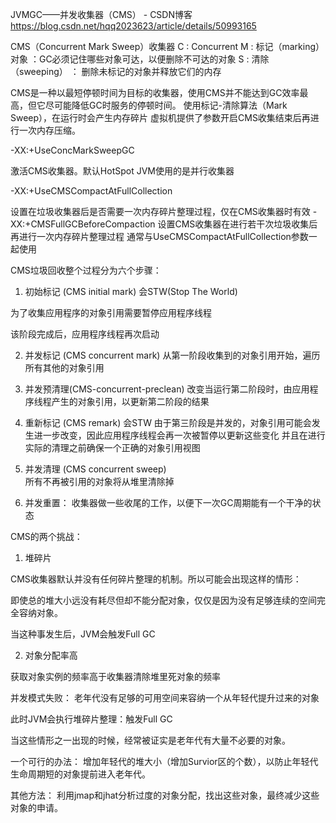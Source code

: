 JVMGC——并发收集器（CMS） - CSDN博客 https://blog.csdn.net/hqq2023623/article/details/50993165

CMS（Concurrent Mark Sweep）收集器
C :  Concurrent
M :  标记（marking）对象 ：GC必须记住哪些对象可达，以便删除不可达的对象 
S :  清除（sweeping） ： 删除未标记的对象并释放它们的内存

CMS是一种以最短停顿时间为目标的收集器，使用CMS并不能达到GC效率最高，但它尽可能降低GC时服务的停顿时间。
使用标记-清除算法（Mark Sweep），在运行时会产生内存碎片
虚拟机提供了参数开启CMS收集结束后再进行一次内存压缩。


-XX:+UseConcMarkSweepGC

激活CMS收集器。默认HotSpot JVM使用的是并行收集器

-XX:+UseCMSCompactAtFullCollection	 

设置在垃圾收集器后是否需要一次内存碎片整理过程，仅在CMS收集器时有效
-XX:+CMSFullGCBeforeCompaction
设置CMS收集器在进行若干次垃圾收集后再进行一次内存碎片整理过程
通常与UseCMSCompactAtFullCollection参数一起使用

CMS垃圾回收整个过程分为六个步骤：

1. 初始标记 (CMS initial mark)  会STW(Stop The World)

为了收集应用程序的对象引用需要暂停应用程序线程

该阶段完成后，应用程序线程再次启动



2. 并发标记 (CMS concurrent mark)
从第一阶段收集到的对象引用开始，遍历所有其他的对象引用

3. 并发预清理(CMS-concurrent-preclean)
改变当运行第二阶段时，由应用程序线程产生的对象引用，以更新第二阶段的结果

4. 重新标记 (CMS remark)  会STW
由于第三阶段是并发的，对象引用可能会发生进一步改变，因此应用程序线程会再一次被暂停以更新这些变化
并且在进行实际的清理之前确保一个正确的对象引用视图

5. 并发清理 (CMS concurrent sweep)  
所有不再被引用的对象将从堆里清除掉

6. 并发重置：
收集器做一些收尾的工作，以便下一次GC周期能有一个干净的状态




CMS的两个挑战：

1. 堆碎片

CMS收集器默认并没有任何碎片整理的机制。所以可能会出现这样的情形：

即使总的堆大小远没有耗尽但却不能分配对象，仅仅是因为没有足够连续的空间完全容纳对象。

当这种事发生后，JVM会触发Full GC

 

2. 对象分配率高

获取对象实例的频率高于收集器清除堆里死对象的频率

并发模式失败： 老年代没有足够的可用空间来容纳一个从年轻代提升过来的对象

此时JVM会执行堆碎片整理：触发Full GC

 

当这些情形之一出现的时候，经常被证实是老年代有大量不必要的对象。

一个可行的办法： 增加年轻代的堆大小（增加Survior区的个数），以防止年轻代生命周期短的对象提前进入老年代。

其他方法： 利用jmap和jhat分析过度的对象分配，找出这些对象，最终减少这些对象的申请。